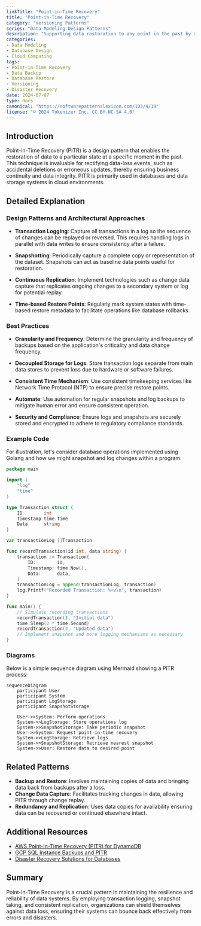 ```yaml
---
linkTitle: "Point-in-Time Recovery"
title: "Point-in-Time Recovery"
category: "Versioning Patterns"
series: "Data Modeling Design Patterns"
description: "Supporting data restoration to any point in the past by replaying or reversing changes."
categories:
- Data Modeling
- Database Design
- Cloud Computing
tags:
- Point-in-Time Recovery
- Data Backup
- Database Restore
- Versioning
- Disaster Recovery
date: 2024-07-07
type: docs
canonical: "https://softwarepatternslexicon.com/103/4/19"
license: "© 2024 Tokenizer Inc. CC BY-NC-SA 4.0"
---
```


## Introduction

Point-in-Time Recovery (PITR) is a design pattern that enables the restoration of data to a particular state at a specific moment in the past. This technique is invaluable for rectifying data-loss events, such as accidental deletions or erroneous updates, thereby ensuring business continuity and data integrity. PITR is primarily used in databases and data storage systems in cloud environments.

## Detailed Explanation

### Design Patterns and Architectural Approaches

- **Transaction Logging**: Capture all transactions in a log so the sequence of changes can be replayed or reversed. This requires handling logs in parallel with data writes to ensure consistency after a failure.
  
- **Snapshotting**: Periodically capture a complete copy or representation of the dataset. Snapshots can act as baseline data points useful for restoration.
  
- **Continuous Replication**: Implement technologies such as change data capture that replicates ongoing changes to a secondary system or log for potential replay.
  
- **Time-based Restore Points**: Regularly mark system states with time-based restore metadata to facilitate operations like database rollbacks.

### Best Practices

- **Granularity and Frequency**: Determine the granularity and frequency of backups based on the application's criticality and data change frequency.
  
- **Decoupled Storage for Logs**: Store transaction logs separate from main data stores to prevent loss due to hardware or software failures.
  
- **Consistent Time Mechanism**: Use consistent timekeeping services like Network Time Protocol (NTP) to ensure precise restore points.
  
- **Automate**: Use automation for regular snapshots and log backups to mitigate human error and ensure consistent operation.
  
- **Security and Compliance**: Ensure logs and snapshots are securely stored and encrypted to adhere to regulatory compliance standards.

### Example Code

For illustration, let's consider database operations implemented using Golang and how we might snapshot and log changes within a program:

```go
package main

import (
	"log"
	"time"
)

type Transaction struct {
	ID        int
	Timestamp time.Time
	Data      string
}

var transactionLog []Transaction

func recordTransaction(id int, data string) {
	transaction := Transaction{
		ID:        id,
		Timestamp: time.Now(),
		Data:      data,
	}
	transactionLog = append(transactionLog, transaction)
	log.Printf("Recorded Transaction: %+v\n", transaction)
}

func main() {
	// Simulate recording transactions
	recordTransaction(1, "Initial data")
	time.Sleep(2 * time.Second)
	recordTransaction(2, "Updated data")
	// Implement snapshot and more logging mechanisms as necessary
}
```

### Diagrams

Below is a simple sequence diagram using Mermaid showing a PITR process:

```mermaid
sequenceDiagram
    participant User
    participant System
    participant LogStorage
    participant SnapshotStorage

    User->>System: Perform operations
    System->>LogStorage: Store operations log
    System->>SnapshotStorage: Take periodic snapshot
    User->>System: Request point-in-time recovery
    System->>LogStorage: Retrieve logs
    System->>SnapshotStorage: Retrieve nearest snapshot
    System->>User: Restore data to desired point
```

## Related Patterns

- **Backup and Restore**: Involves maintaining copies of data and bringing data back from backups after a loss.
- **Change Data Capture**: Facilitates tracking changes in data, allowing PITR through change replay.
- **Redundancy and Replication**: Uses data copies for availability ensuring data can be recovered or continued elsewhere intact.

## Additional Resources

- [AWS Point-In-Time Recovery (PITR) for DynamoDB](https://aws.amazon.com/dynamodb/point-in-time-recovery/)
- [GCP SQL Instance Backups and PITR](https://cloud.google.com/sql/docs/mysql/backup-recovery/backup-process)
- [Disaster Recovery Solutions for Databases](https://azure.microsoft.com/en-us/solutions/backup-and-disaster-recovery/)

## Summary

Point-in-Time Recovery is a crucial pattern in maintaining the resilience and reliability of data systems. By employing transaction logging, snapshot taking, and consistent replication, organizations can shield themselves against data loss, ensuring their systems can bounce back effectively from errors and disasters.
